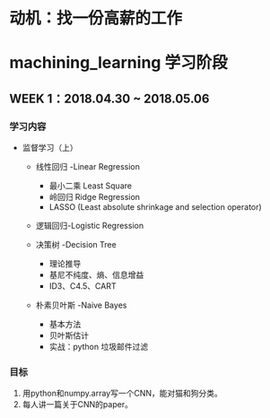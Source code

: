 # 动机：找一份高薪的工作

# machining_learning 学习阶段

## WEEK 1：2018.04.30 ~ 2018.05.06
### 学习内容
- 监督学习（上）

  - 线性回归 -Linear Regression
    - 最小二乘 Least Square
    - 岭回归 Ridge Regression
    - LASSO (Least absolute shrinkage and selection operator)
    
  - 逻辑回归-Logistic Regression
  
  - 决策树 -Decision Tree
    - 理论推导
    - 基尼不纯度、熵、信息增益
    - ID3、C4.5、CART
    
  - 朴素贝叶斯 -Naive Bayes
    - 基本方法
    - 贝叶斯估计
    - 实战：python 垃圾邮件过滤
### 目标
  1. 用python和numpy.array写一个CNN，能对猫和狗分类。
  2. 每人讲一篇关于CNN的paper。
